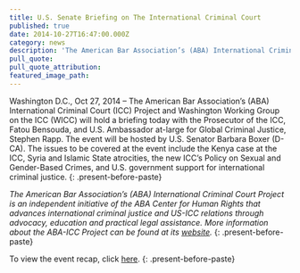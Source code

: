 ```yaml
---
title: U.S. Senate Briefing on The International Criminal Court
published: true
date: 2014-10-27T16:47:00.000Z
category: news
description: 'The American Bar Association’s (ABA) International Criminal Court (ICC) Project and Washington Working Group on the ICC (WICC) will hold a briefing today with the Prosecutor of the ICC, Fatou Bensouda, and U.S. Ambassador at-large for Global Criminal Justice, Stephen Rapp. '
pull_quote:
pull_quote_attribution:
featured_image_path:
---
```



Washington D.C., Oct 27, 2014 – The American Bar Association’s (ABA) International Criminal Court (ICC) Project and Washington Working Group on the ICC (WICC) will hold a briefing today with the Prosecutor of the ICC, Fatou Bensouda, and U.S. Ambassador at-large for Global Criminal Justice, Stephen Rapp. The event will be hosted by U.S. Senator Barbara Boxer (D-CA). The issues to be covered at the event include the Kenya case at the ICC, Syria and Islamic State atrocities, the new ICC’s Policy on Sexual and Gender-Based Crimes, and U.S. government support for international criminal justice.
{: .present-before-paste}

*The American Bar Association’s (ABA) International Criminal Court Project is an independent initiative of the ABA Center for Human Rights that advances international criminal justice and US-ICC relations through advocacy, education and practical legal assistance. More information about the ABA-ICC Project can be found at its [website](http://www.aba-icc.org/).*
{: .present-before-paste}

To view the event recap, click [here](https://www.international-criminal-justice-today.org/events/us-senate-briefing-on-the-international-criminal-court/).
{: .present-before-paste}